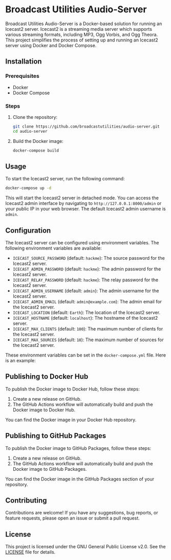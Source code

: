 # Broadcast Utilities Audio-Server

Broadcast Utilities Audio-Server is a Docker-based solution for running an Icecast2 server. Icecast2 is a streaming media server which supports various streaming formats, including MP3, Ogg Vorbis, and Ogg Theora. This project simplifies the process of setting up and running an Icecast2 server using Docker and Docker Compose.

## Installation

### Prerequisites

- Docker
- Docker Compose

### Steps

1. Clone the repository:

   ```sh
   git clone https://github.com/broadcastutilities/audio-server.git
   cd audio-server
   ```

2. Build the Docker image:

   ```sh
   docker-compose build
   ```

## Usage

To start the Icecast2 server, run the following command:

```sh
docker-compose up -d
```

This will start the Icecast2 server in detached mode. You can access the Icecast2 admin interface by navigating to `http://127.0.0.1:8000/admin` or your public IP in your web browser. The default Icecast2 admin username is `admin`.

## Configuration

The Icecast2 server can be configured using environment variables. The following environment variables are available:

- `ICECAST_SOURCE_PASSWORD` (default: `hackme`): The source password for the Icecast2 server.
- `ICECAST_ADMIN_PASSWORD` (default: `hackme`): The admin password for the Icecast2 server.
- `ICECAST_RELAY_PASSWORD` (default: `hackme`): The relay password for the Icecast2 server.
- `ICECAST_ADMIN_USERNAME` (default: `admin`): The admin username for the Icecast2 server.
- `ICECAST_ADMIN_EMAIL` (default: `admin@example.com`): The admin email for the Icecast2 server.
- `ICECAST_LOCATION` (default: `Earth`): The location of the Icecast2 server.
- `ICECAST_HOSTNAME` (default: `localhost`): The hostname of the Icecast2 server.
- `ICECAST_MAX_CLIENTS` (default: `100`): The maximum number of clients for the Icecast2 server.
- `ICECAST_MAX_SOURCES` (default: `10`): The maximum number of sources for the Icecast2 server.

These environment variables can be set in the `docker-compose.yml` file. Here is an example:

## Publishing to Docker Hub

To publish the Docker image to Docker Hub, follow these steps:

1. Create a new release on GitHub.
2. The GitHub Actions workflow will automatically build and push the Docker image to Docker Hub.

You can find the Docker image in your Docker Hub repository.


## Publishing to GitHub Packages

To publish the Docker image to GitHub Packages, follow these steps:

1. Create a new release on GitHub.
2. The GitHub Actions workflow will automatically build and push the Docker image to GitHub Packages.

You can find the Docker image in the GitHub Packages section of your repository.

## Contributing

Contributions are welcome! If you have any suggestions, bug reports, or feature requests, please open an issue or submit a pull request.

## License

This project is licensed under the GNU General Public License v2.0. See the [LICENSE](LICENSE) file for details.
